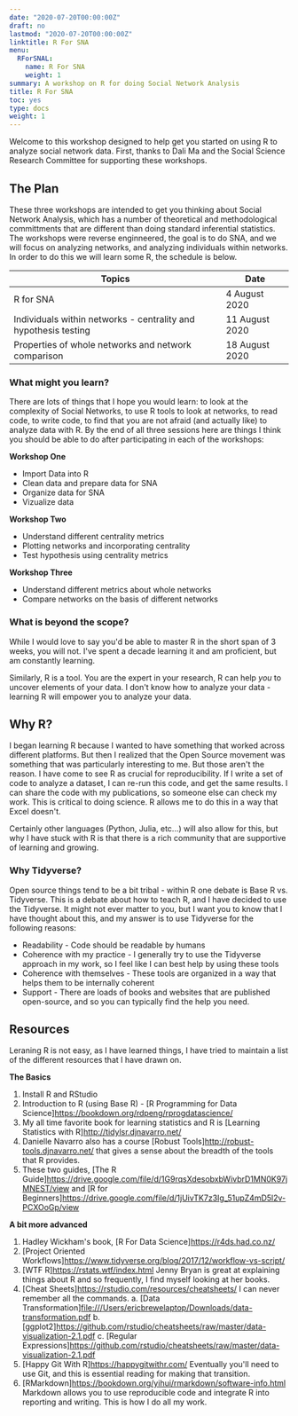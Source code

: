 ```yaml
---
date: "2020-07-20T00:00:00Z"
draft: no
lastmod: "2020-07-20T00:00:00Z"
linktitle: R For SNA
menu:
  RForSNAL:
    name: R For SNA
    weight: 1
summary: A workshop on R for doing Social Network Analysis
title: R For SNA
toc: yes
type: docs
weight: 1
---
```


Welcome to this workshop designed to help get you started on using R to analyze social network data. First, thanks to Dali Ma and the Social Science Research Committee for supporting these workshops.

## The Plan
These three workshops are intended to get you thinking about Social Network Analysis, which has a number of theoretical and methodological committments that are different than doing standard inferential statistics. The workshops were reverse enginneered, the goal is to do SNA, and we will focus on analyzing networks, and analyzing individuals within networks. In order to do this we will learn some R, the schedule is below.

|Topics| Date|
|------|------|
|R for SNA | 4 August 2020|
|Individuals within networks - centrality and hypothesis testing |11 August 2020|
|Properties of whole networks and network comparison | 18 August 2020|


### What might you learn?
There are lots of things that I hope you would learn: to look at the complexity of Social Networks, to use R tools to look at networks, to read code, to write code, to find that you are not afraid (and actually like) to analyze data with R. By the end of all three sessions here are things I think you should be able to do after participating in each of the workshops:

**Workshop One**

* Import Data into R
* Clean data and prepare data for SNA
* Organize data for SNA
* Vizualize data

**Workshop Two**

* Understand different centrality metrics 
* Plotting networks and incorporating centrality
* Test hypothesis using centrality metrics

**Workshop Three**

* Understand different metrics about whole networks
* Compare networks on the basis of different networks

### What is beyond the scope?
While I would love to say you'd be able to master R in the short span of 3 weeks, you will not. I've spent a decade learning it and am proficient, but am constantly learning. 

Similarly, R is a tool. You are the expert in your research, R can help *you* to uncover elements of your data. I don't know how to analyze your data - learning R will empower you to analyze your data. 


## Why R?
I began learning R because I wanted to have something that worked across different platforms. But then I realized that the Open Source movement was something that was particularly interesting to me.  But those aren't the reason. I have come to see R as crucial for reproducibility. If I write a set of code to analyze a dataset, I can re-run this code, and get the same results. I can share the code with my publications, so someone else can check my work. This is critical to doing science. R allows me to do this in a way that Excel doesn't. 

Certainly other languages (Python, Julia, etc...) will also allow for this, but why I have stuck with R is that there is a rich community that are supportive of learning and growing. 

### Why Tidyverse?
Open source things tend to be a bit tribal - within R one debate is Base R vs. Tidyverse. This is a debate about how to teach R, and I have decided to use the Tidyverse. It might not ever matter to you, but I want you to know that I have thought about this, and my answer is to use Tidyverse for the following reasons:

- Readability - Code should be readable by humans
- Coherence with my practice - I generally try to use the Tidyverse approach in my work, so I feel like I can best help by using these tools
- Coherence with themselves - These tools are organized in a way that helps them to be internally coherent
- Support - There are loads of books and websites that are published open-source, and so you can typically find the help you need. 


## Resources
Leraning R is not easy, as I have learned things, I have tried to maintain a list of the different resources that I have drawn on. 

**The Basics**

1. Install R and RStudio
2. Introduction to R (using Base R) - [R Programming for Data Science]<https://bookdown.org/rdpeng/rprogdatascience/>
3. My all time favorite book for learning statistics and R is [Learning Statistics with R]<http://tidylsr.djnavarro.net/>
4. Danielle Navarro also has a course [Robust Tools]<http://robust-tools.djnavarro.net/> that gives a sense about the breadth of the tools that R provides.
5. These two guides, [The R Guide]<https://drive.google.com/file/d/1G9rqsXdesobxbWivbrD1MN0K97jMNEST/view> and [R for Beginners]<https://drive.google.com/file/d/1jUivTK7z3Ig_51upZ4mD5l2v-PCXOoGp/view>

**A bit more advanced**

1. Hadley Wickham's book, [R For Data Science]<https://r4ds.had.co.nz/>
2. [Project Oriented Workflows]<https://www.tidyverse.org/blog/2017/12/workflow-vs-script/>
3. [WTF R]<https://rstats.wtf/index.html> Jenny Bryan is great at explaining things about R and so frequently, I find myself looking at her books.
4. [Cheat Sheets]<https://rstudio.com/resources/cheatsheets/> I can never remember all the commands. 
  a. [Data Transformation]<file:///Users/ericbrewelaptop/Downloads/data-transformation.pdf>
  b. [ggplot2]<https://github.com/rstudio/cheatsheets/raw/master/data-visualization-2.1.pdf>
  c. [Regular Expressions]<https://github.com/rstudio/cheatsheets/raw/master/data-visualization-2.1.pdf>
5. [Happy Git With R]<https://happygitwithr.com/> Eventually you'll need to use Git, and this is essential reading for making that transition.
6. [RMarkdown]<https://bookdown.org/yihui/rmarkdown/software-info.html> Markdown allows you to use reproducible code and integrate R into reporting and writing. This is how I do all my work. 
